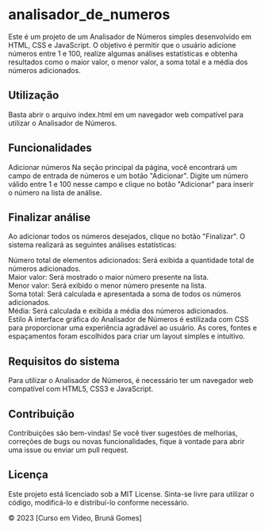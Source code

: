 # analisador_de_numeros

Este é um projeto de um Analisador de Números simples desenvolvido em HTML, CSS e JavaScript. O objetivo é permitir que o usuário adicione números entre 1 e 100, realize algumas análises estatísticas e obtenha resultados como o maior valor, o menor valor, a soma total e a média dos números adicionados.  

## Utilização
Basta abrir o arquivo index.html em um navegador web compatível para utilizar o Analisador de Números.  

## Funcionalidades
Adicionar números
Na seção principal da página, você encontrará um campo de entrada de números e um botão "Adicionar". Digite um número válido entre 1 e 100 nesse campo e clique no botão "Adicionar" para inserir o número na lista de análise.  

## Finalizar análise  
Ao adicionar todos os números desejados, clique no botão "Finalizar". O sistema realizará as seguintes análises estatísticas:  

Número total de elementos adicionados: Será exibida a quantidade total de números adicionados.  
Maior valor: Será mostrado o maior número presente na lista.  
Menor valor: Será exibido o menor número presente na lista.  
Soma total: Será calculada e apresentada a soma de todos os números adicionados.  
Média: Será calculada e exibida a média dos números adicionados.  
Estilo
A interface gráfica do Analisador de Números é estilizada com CSS para proporcionar uma experiência agradável ao usuário. As cores, fontes e espaçamentos foram escolhidos para criar um layout simples e intuitivo.  

## Requisitos do sistema  
Para utilizar o Analisador de Números, é necessário ter um navegador web compatível com HTML5, CSS3 e JavaScript.  

## Contribuição  
Contribuições são bem-vindas! Se você tiver sugestões de melhorias, correções de bugs ou novas funcionalidades, fique à vontade para abrir uma issue ou enviar um pull request.  

## Licença
Este projeto está licenciado sob a MIT License. Sinta-se livre para utilizar o código, modificá-lo e distribuí-lo conforme necessário.  

© 2023 [Curso em Video, Brunä Gomes]
